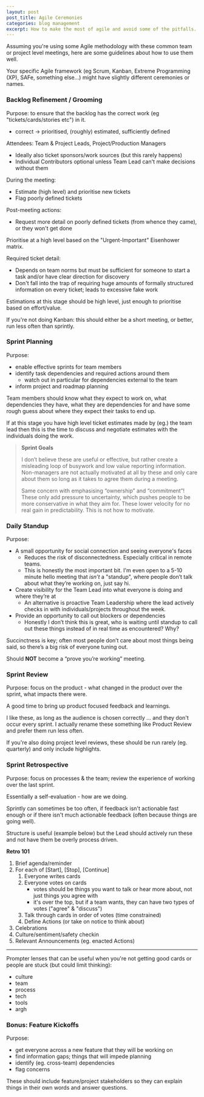```yaml
---
layout: post
post_title: Agile Ceremonies
categories: blog management
excerpt: How to make the most of agile and avoid some of the pitfalls.
---
```


Assuming you're using some Agile methodology with these common team or project level meetings, here are some guidelines about how to use them well.

Your specific Agile framework (eg Scrum, Kanban, Extreme Programming (XP), SAFe, something else...) might have slightly different ceremonies or names.

### Backlog Refinement / Grooming

Purpose: to ensure that the backlog has the correct work (eg "tickets/cards/stories etc") in it.

- correct → prioritised, (roughly) estimated, sufficiently defined

Attendees: Team & Project Leads, Project/Production Managers

- Ideally also ticket sponsors/work sources (but this rarely happens)
- Individual Contributors optional unless Team Lead can't make decisions without them

During the meeting:

- Estimate (high level) and prioritise new tickets
- Flag poorly defined tickets

Post-meeting actions:

- Request more detail on poorly defined tickets (from whence they came), or they won't get done

Prioritise at a high level based on the "Urgent-Important" Eisenhower matrix.

Required ticket detail:

- Depends on team norms but must be sufficient for someone to start a task and/or have clear direction for discovery
- Don't fall into the trap of requiring huge amounts of formally structured information on every ticket; leads to excessive fake work

Estimations at this stage should be high level, just enough to prioritise based on effort/value.

If you're not doing Kanban: this should either be a short meeting, or better, run less often than sprintly.

### Sprint Planning

Purpose:

- enable effective sprints for team members
- identify task dependencies and required actions around them
    - watch out in particular for dependencies external to the team
- inform project and roadmap planning

Team members should know what they expect to work on, what dependencies they have, what they are dependencies for and have some rough guess about where they expect their tasks to end up.

If at this stage you have high level ticket estimates made by (eg.) the team lead then this is the time to discuss and negotiate estimates with the individuals doing the work.

> **Sprint Goals**
> 
> I don’t believe these are useful or effective, but rather create a misleading loop of busywork and low value reporting information. Non-managers are not actually motivated at all by these and only care about them so long as it takes to agree them during a meeting.
> 
> Same concern with emphasising “ownership” and “commitment”! These only add pressure to uncertainty, which pushes people to be more conservative in what they aim for. These lower velocity for no real gain in predictability. This is not how to motivate.

### Daily Standup

Purpose:

- A small opportunity for social connection and seeing everyone's faces
    - Reduces the risk of disconnectedness. Especially critical in remote teams.
    - This is honestly the most important bit. I'm even open to a 5-10 minute hello meeting that *isn’t* a "standup", where people don’t talk about what they’re working on, just say hi.
- Create visibility for the Team Lead into what everyone is doing and where they’re at
    - An alternative is proactive Team Leadership where the lead actively checks in with individuals/projects throughout the week.
- Provide an opportunity to call out blockers or dependencies
    - Honestly I don’t think this is great, who is waiting until standup to call out these things instead of in real time as encountered? Why?

Succinctness is key; often most people don’t care about most things being said, so there’s a big risk of everyone tuning out.

Should **NOT** become a “prove you’re working” meeting.

### Sprint Review

Purpose: focus on the product - what changed in the product over the sprint, what impacts there were.

A good time to bring up product focused feedback and learnings.

I like these, as long as the audience is chosen correctly ... and they don't occur every sprint. I actually rename these something like Product Review and prefer them run less often.

If you're also doing project level reviews, these should be run rarely (eg. quarterly) and only include highlights.

### Sprint Retrospective

Purpose: focus on processes & the team; review the experience of working over the last sprint.

Essentially a self-evaluation - how are we doing.

Sprintly can sometimes be too often, if feedback isn't actionable fast enough or if there isn't much actionable feedback (often because things are going well).

Structure is useful (example below) but the Lead should actively run these and not have them be overly process driven.

**Retro 101**

1. Brief agenda/reminder
1. For each of [Start], [Stop], [Continue]
    1. Everyone writes cards
    1. Everyone votes on cards
        - votes should be things you want to talk or hear more about, not just things you agree with
        - it's over the top, but if a team wants, they can have two types of votes ("agree" & "discuss")
    1. Talk through cards in order of votes (time constrained)
    1. Define Actions (or take on notice to think about)
1. Celebrations
1. Culture/sentiment/safety checkin
1. Relevant Announcements (eg. enacted Actions)

---

Prompter lenses that can be useful when you're not getting good cards or people are stuck (but could limit thinking):

- culture
- team
- process
- tech
- tools
- argh

### Bonus: Feature Kickoffs

Purpose:

- get everyone across a new feature that they will be working on
- find information gaps; things that will impede planning
- identify (eg. cross-team) dependencies
- flag concerns

These should include feature/project stakeholders so they can explain things in their own words and answer questions.
